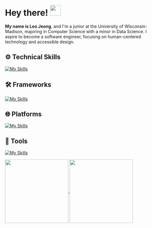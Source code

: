 <h1>
  Hey there! 
  <img src="https://media.giphy.com/media/hvRJCLFzcasrR4ia7z/giphy.gif" width="35">
</h1>

**My name is Leo Jeong**, and I'm a junior at the University of Wisconsin-Madison, majoring in Computer Science with a minor in Data Science. I aspire to become a software engineer, focusing on human-centered technology and accessible design.

## ⚙️ Technical Skills
[![My Skills](https://skillicons.dev/icons?i=java,py,js,html,css,c,mysql)](https://skillicons.dev)

## 🛠️ Frameworks
[![My Skills](https://skillicons.dev/icons?i=react,flask)](https://skillicons.dev)

## 🌐 Platforms
[![My Skills](https://skillicons.dev/icons?i=windows,apple,linux)](https://skillicons.dev)  

## 🧰 Tools
[![My Skills](https://skillicons.dev/icons?i=git,github,eclipse,bash,androidstudio,firebase,anaconda,postman,vscode)](https://skillicons.dev)

<div>
  <a href="https://github.com/Tyrrnien81">
    <img align="center" style="height: 209px;" src="https://github-readme-stats.zohan.tech/api?username=Tyrrnien81&show_icons=true&theme=react" />
  </a>
  <a href="https://github.com/Tyrrnien81">
    <img align="center" style="height: 209px;" src="https://github-readme-stats.vercel.app/api/top-langs/?username=Tyrrnien81&layout=donut&theme=react&langs_count=5" />
  </a>
</div>


<!--
![GitHub stats](https://github-readme-stats.zohan.tech/api?username=Tyrrnien81&show_icons=true&theme=react)

![Top Langs](https://github-readme-stats.vercel.app/api/top-langs/?username=Tyrrnien81&layout=donut&theme=react&langs_count=5)
(https://github.com/anuraghazra/github-readme-stats)
-->
